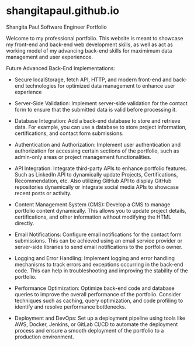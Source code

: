 # shangitapaul.github.io
Shangita Paul Software Engineer Portfolio

Welcome to my professional portfolio. This website is meant to showcase my front-end and back-end web development skills, as well as act as working model of my advancing back-end skills for maximimum data management and user experiencce.

Future Advanced Back-End Implementations:

- Secure localStorage, fetch API, HTTP, and modern front-end and back-end technologies for optimized data management to enhance user experience

- Server-Side Validation: Implement server-side validation for the contact form to ensure that the submitted data is valid before processing it.

- Database Integration: Add a back-end database to store and retrieve data. For example, you can use a database to store project information, certifications, and contact form submissions.

- Authentication and Authorization: Implement user authentication and authorization for accessing certain sections of the portfolio, such as admin-only areas or project management functionalities.

- API Integration: Integrate third-party APIs to enhance portfolio features. Such as LinkedIn API to dynamically update Projects, Certifications, Recommendation, etc. Also utilizing GitHub API to display GitHub repositories dynamically or integrate social media APIs to showcase recent posts or activity.

- Content Management System (CMS): Develop a CMS to manage portfolio content dynamically. This allows you to update project details, certifications, and other information without modifying the HTML directly.

- Email Notifications: Configure email notifications for the contact form submissions. This can be achieved using an email service provider or server-side libraries to send email notifications to the portfolio owner.

- Logging and Error Handling: Implement logging and error handling mechanisms to track errors and exceptions occurring in the back-end code. This can help in troubleshooting and improving the stability of the portfolio.

- Performance Optimization: Optimize back-end code and database queries to improve the overall performance of the portfolio. Consider techniques such as caching, query optimization, and code profiling to identify and resolve performance bottlenecks.

- Deployment and DevOps: Set up a deployment pipeline using tools like AWS, Docker, Jenkins, or GitLab CI/CD to automate the deployment process and ensure a smooth deployment of the portfolio to a production environment.

